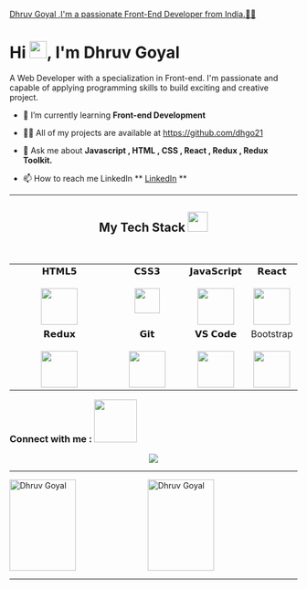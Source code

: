 [Dhruv Goyal ,I'm a passionate Front-End Developer from India.🧑‍💻](https://www.linkedin.com/in/dg21/)

<h3 align="center"> <h1> Hi <img src="https://github.githubassets.com/images/icons/emoji/unicode/1f44b.png" width="30px">, I'm Dhruv Goyal </h1>
<p>A Web Developer with a specialization in Front-end. I'm passionate and capable of applying programming skills to build exciting and creative project.</p>


</h3>

- 🌱 I’m currently learning **Front-end Development**

- 👨‍💻 All of my projects are available at https://github.com/dhgo21

- 💬 Ask me about **Javascript , HTML , CSS , React , Redux , Redux Toolkit.**

- 📫 How to reach me LinkedIn ** <a color = "red" href="https://www.linkedin.com/in/dg21/">LinkedIn</a> **

<hr />

<h2 align="center" border="0">My Tech Stack <img src="https://clipart-library.com/2023/2018-frequent-flyer.gif" width="35"/></h2>
<br>


<table align="left">
<tbody>
<tr valign="top">
  
<td width="50%" align="center">
<span>𝗛𝗧𝗠𝗟𝟱</span><br><br>
<img height="64px" src="https://cdn.svgporn.com/logos/html-5.svg">
</td>

<td width="35%" align="center">
<span>𝗖𝗦𝗦𝟯</span><br><br>
<img height="44px" src="https://cdn.svgporn.com/logos/css-3.svg">
</td>

<td width="35%" align="center">
<span>𝗝𝗮𝘃𝗮𝗦𝗰𝗿𝗶𝗽𝘁</span><br><br>
<img height="64px" src="https://cdn.svgporn.com/logos/javascript.svg">
</td>

<td width="35%" align="center">
<span>𝗥𝗲𝗮𝗰𝘁</span><br><br>
<img height="64px" src="https://cdn.svgporn.com/logos/react.svg">
</td>
</tr>

<tr>
<td width="35%" align="center">
<span>𝗥𝗲𝗱𝘂𝘅</span><br><br>
<img height="64px" src="https://cdn.svgporn.com/logos/redux.svg">
</td>

 <td width="35%" align="center">
<span>𝗚𝗶𝘁</span><br><br>
<img height="64px" src="https://cdn.svgporn.com/logos/git-icon.svg">
</td>

<td width="35%" align="center">
<span>𝗩𝗦 𝗖𝗼𝗱𝗲</span><br><br>
<img height="64px" src="https://cdn.svgporn.com/logos/visual-studio-code.svg">
</td>

<td width="35%" align="center">
<span>Bootstrap</span><br><br>
<img height="64px" src="https://cdn.svgporn.com/logos/bootstrap.svg">
</td>
</tr>
</tbody>
</table>

<hr>
<h3>Connect with me :  <img src="https://raw.githubusercontent.com/ShahriarShafin/ShahriarShafin/main/Assets/handshake.gif" width="75" /></h3>
<p align="center">
  <a href="https://www.linkedin.com/in/anujsharma20/"><img src="https://img.shields.io/badge/LinkedIn-0077B5?style=for-the-badge&logo=linkedin&logoColor=white"></a>
  </p>
<hr />

<div style="display: flex;" >
<img align="center"  height="160px" width="48%" src="https://github-readme-stats.vercel.app/api/top-langs?username=Anujsharma51&show_icons=true&locale=en&layout=compact&theme=dark&ring=FFB19A&hide_border=true&currStreakNum=F6A085&fire=F6A085&currStreakLabel=F6A085" alt="Dhruv Goyal" />



<img align="center"  height="160px" width="48%" src="https://github-readme-streak-stats.herokuapp.com/?user=Anujsharma51&theme=dark&ring=FFB19A&hide_border=true&currStreakNum=F6A085&fire=F6A085&currStreakLabel=F6A085" alt="Dhruv Goyal" />

  </div>
<hr />
